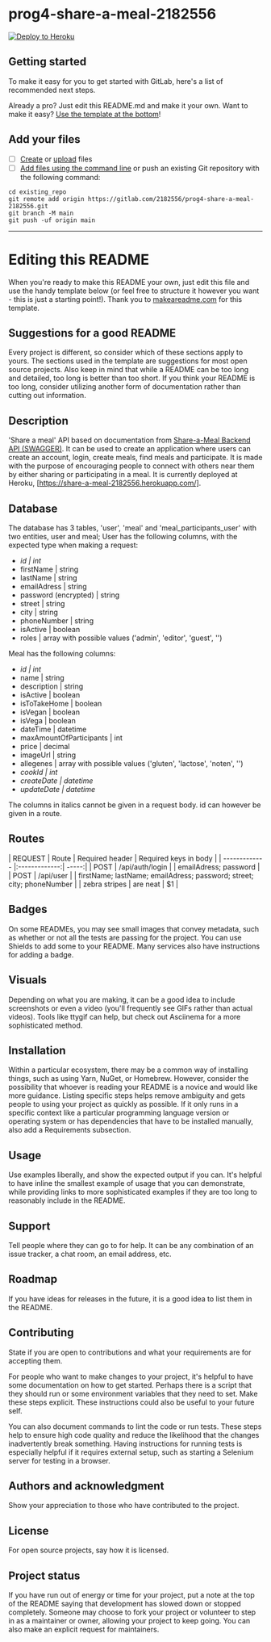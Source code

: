 # prog4-share-a-meal-2182556

[![Deploy to Heroku](https://github.com/2182556/prog4-share-a-meal-2182556/actions/workflows/main.yml/badge.svg)](https://github.com/2182556/prog4-share-a-meal-2182556/actions/workflows/main.yml)

## Getting started

To make it easy for you to get started with GitLab, here's a list of recommended next steps.

Already a pro? Just edit this README.md and make it your own. Want to make it easy? [Use the template at the bottom](#editing-this-readme)!

## Add your files

- [ ] [Create](https://docs.gitlab.com/ee/user/project/repository/web_editor.html#create-a-file) or [upload](https://docs.gitlab.com/ee/user/project/repository/web_editor.html#upload-a-file) files
- [ ] [Add files using the command line](https://docs.gitlab.com/ee/gitlab-basics/add-file.html#add-a-file-using-the-command-line) or push an existing Git repository with the following command:

```
cd existing_repo
git remote add origin https://gitlab.com/2182556/prog4-share-a-meal-2182556.git
git branch -M main
git push -uf origin main
```

***

# Editing this README

When you're ready to make this README your own, just edit this file and use the handy template below (or feel free to structure it however you want - this is just a starting point!).  Thank you to [makeareadme.com](https://www.makeareadme.com/) for this template.

## Suggestions for a good README
Every project is different, so consider which of these sections apply to yours. The sections used in the template are suggestions for most open source projects. Also keep in mind that while a README can be too long and detailed, too long is better than too short. If you think your README is too long, consider utilizing another form of documentation rather than cutting out information.

## Description
'Share a meal' API based on documentation from [Share-a-Meal Backend API (SWAGGER)](https://shareameal-api.herokuapp.com/docs/). It can be used to create an application where users can create an account, login, create meals, find meals and participate. It is made with the purpose of encouraging people to connect with others near them by either sharing or participating in a meal. 
It is currently deployed at Heroku, [https://share-a-meal-2182556.herokuapp.com/].

## Database 
The database has 3 tables, 'user', 'meal' and 'meal_participants_user' with two entities, user and meal;
User has the following columns, with the expected type when making a request: 
- <i>id | int</i>
- firstName | string
- lastName | string
- emailAdress | string 
- password (encrypted) | string
- street | string
- city | string
- phoneNumber | string 
- isActive | boolean
- roles | array with possible values ('admin', 'editor', 'guest', '')

Meal has the following columns: 
- <i>id | int</i>
- name | string
- description | string
- isActive | boolean
- isToTakeHome | boolean
- isVegan | boolean
- isVega | boolean
- dateTime | datetime
- maxAmountOfParticipants | int
- price | decimal
- imageUrl | string
- allegenes | array with possible values ('gluten', 'lactose', 'noten', '')
- <i>cookId | int</i>
- <i>createDate | datetime</i>
- <i>updateDate | datetime</i>

The columns in italics cannot be given in a request body. id can however be given in a route. 


## Routes
| REQUEST        | Route           | Required header  | Required keys in body |
| ------------- |:-------------:| -----:|
| POST     | /api/auth/login |  | emailAdress; password |
| POST    | /api/user      |    | firstName; lastName; emailAdress; password; street; city; phoneNumber |
| zebra stripes | are neat      |    $1 |

## Badges
On some READMEs, you may see small images that convey metadata, such as whether or not all the tests are passing for the project. You can use Shields to add some to your README. Many services also have instructions for adding a badge.

## Visuals
Depending on what you are making, it can be a good idea to include screenshots or even a video (you'll frequently see GIFs rather than actual videos). Tools like ttygif can help, but check out Asciinema for a more sophisticated method.

## Installation
Within a particular ecosystem, there may be a common way of installing things, such as using Yarn, NuGet, or Homebrew. However, consider the possibility that whoever is reading your README is a novice and would like more guidance. Listing specific steps helps remove ambiguity and gets people to using your project as quickly as possible. If it only runs in a specific context like a particular programming language version or operating system or has dependencies that have to be installed manually, also add a Requirements subsection.

## Usage
Use examples liberally, and show the expected output if you can. It's helpful to have inline the smallest example of usage that you can demonstrate, while providing links to more sophisticated examples if they are too long to reasonably include in the README.

## Support
Tell people where they can go to for help. It can be any combination of an issue tracker, a chat room, an email address, etc.

## Roadmap
If you have ideas for releases in the future, it is a good idea to list them in the README.

## Contributing
State if you are open to contributions and what your requirements are for accepting them.

For people who want to make changes to your project, it's helpful to have some documentation on how to get started. Perhaps there is a script that they should run or some environment variables that they need to set. Make these steps explicit. These instructions could also be useful to your future self.

You can also document commands to lint the code or run tests. These steps help to ensure high code quality and reduce the likelihood that the changes inadvertently break something. Having instructions for running tests is especially helpful if it requires external setup, such as starting a Selenium server for testing in a browser.

## Authors and acknowledgment
Show your appreciation to those who have contributed to the project.

## License
For open source projects, say how it is licensed.

## Project status
If you have run out of energy or time for your project, put a note at the top of the README saying that development has slowed down or stopped completely. Someone may choose to fork your project or volunteer to step in as a maintainer or owner, allowing your project to keep going. You can also make an explicit request for maintainers.
